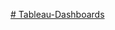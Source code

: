 [# Tableau-Dashboards](https://prod-uk-a.online.tableau.com/t/hft/views/PriceDashboard1/Dashboard1)
